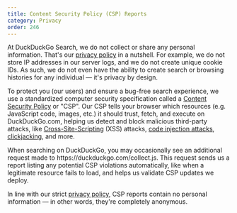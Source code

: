 ```yaml
---
title: Content Security Policy (CSP) Reports
category: Privacy
order: 246
---
```


<p>
    At DuckDuckGo Search, we do not collect or share any personal information.
    That's our <a href="https://duckduckgo.com/privacy">privacy policy</a> in a
    nutshell. For example, we do not store IP addresses in our server logs, and
    we do not create unique cookie IDs. As such, we do not even have the ability
    to create search or browsing histories for any individual — it's privacy by
    design.
</p>

<p>
    To protect you (our users) and ensure a bug-free search experience, we use a
    standardized computer security specification called a
    <a href="https://en.wikipedia.org/wiki/Content_Security_Policy">Content Security Policy</a>
    or "CSP". Our CSP tells your browser which resources (e.g. JavaScript code,
    images, etc.) it should trust, fetch, and execute on DuckDuckGo.com, helping
    us detect and block malicious third-party attacks, like
    <a href="https://en.wikipedia.org/wiki/Cross-site_scripting">Cross-Site-Scripting</a> 
    (XSS) attacks,
    <a href="https://en.wikipedia.org/wiki/Code_injection">code injection attacks</a>,
    <a href="https://en.wikipedia.org/wiki/Clickjacking">clickjacking</a>, and more.
</p>

<p>
    When searching on DuckDuckGo, you may occasionally see an additional request
    made to https://duckduckgo.com/collect.js. This request sends us a report
    listing any potential CSP violations automatically, like when a legitimate
    resource fails to load, and helps us validate CSP updates we deploy.
</p>

<p>
    In line with our strict
    <a href="https://duckduckgo.com/privacy">privacy policy</a>, CSP reports
    contain no personal information — in other words, they're completely
    anonymous.
</p>
